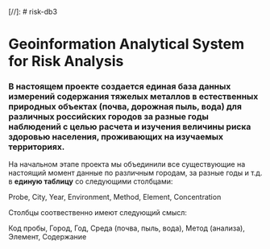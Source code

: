 [//]: # risk-db3
# Geoinformation Analytical System for Risk Analysis
### В настоящем проекте создается единая база данных измерений содержания тяжелых металлов в естественных природных объектах (почва, дорожная пыль, вода) для различных российских городов за разные годы наблюдений с целью расчета и изучения величины риска здоровью населения, проживающих на изучаемых территориях.


На начальном этапе проекта мы объединили все существующие на настоящий момент данные по различным городам, за разные годы и т.д. в **единую таблицу** со следующими столбцами:


Probe,	City,	Year,	Environment, Method,	Element,	Concentration


Столбцы соотвественно имеют следующий смысл:


Код пробы, Город, Год, Среда (почва, пыль, вода), Метод (анализа), Элемент, Содержание
